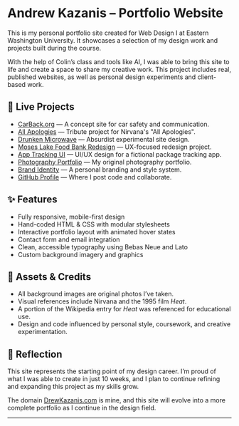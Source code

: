 # Andrew Kazanis – Portfolio Website

This is my personal portfolio site created for Web Design I at Eastern Washington University. It showcases a selection of my design work and projects built during the course.

With the help of Colin’s class and tools like AI, I was able to bring this site to life and create a space to share my creative work. This project includes real, published websites, as well as personal design experiments and client-based work.

## 🔗 Live Projects

- [CarBack.org](https://carback.org) — A concept site for car safety and communication.
- [All Apologies](https://allapologies.netlify.app) — Tribute project for Nirvana's "All Apologies".
- [Drunken Microwave](https://drunkenmicrowave.netlify.app) — Absurdist experimental site design.
- [Moses Lake Food Bank Redesign](https://moseslakefoodbank.netlify.app) — UX-focused redesign project.
- [App Tracking UI](https://apptrackingv1.netlify.app) — UI/UX design for a fictional package tracking app.
- [Photography Portfolio](https://akazanis.myportfolio.com) — My original photography portfolio.
- [Brand Identity](https://drewkazanis.netlify.app) — A personal branding and style system.
- [GitHub Profile](https://github.com/Scottypettersen) — Where I post code and collaborate.

## ✨ Features

- Fully responsive, mobile-first design
- Hand-coded HTML & CSS with modular stylesheets
- Interactive portfolio layout with animated hover states
- Contact form and email integration
- Clean, accessible typography using Bebas Neue and Lato
- Custom background imagery and graphics

## 📸 Assets & Credits

- All background images are original photos I’ve taken.
- Visual references include Nirvana and the 1995 film *Heat*.
- A portion of the Wikipedia entry for *Heat* was referenced for educational use.
- Design and code influenced by personal style, coursework, and creative experimentation.

## 🧠 Reflection

This site represents the starting point of my design career. I’m proud of what I was able to create in just 10 weeks, and I plan to continue refining and expanding this project as my skills grow. 

The domain [DrewKazanis.com](https://drewkazanis.com) is mine, and this site will evolve into a more complete portfolio as I continue in the design field.

---

